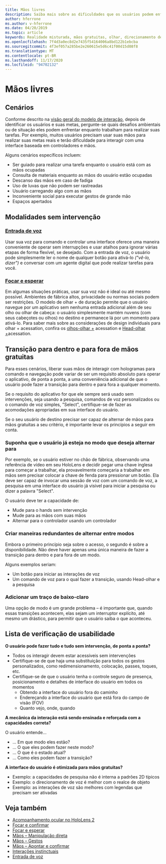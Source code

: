 ```yaml
---
title: Mãos livres
description: Saiba mais sobre as dificuldades que os usuários podem enfrentar com uma interface de mãos e controladores e sobre várias alternativas sem intervenção.
author: hferrone
ms.author: v-hferrone
ms.date: 04/20/2019
ms.topic: article
keywords: Realidade misturada, mãos gratuitas, olhar, direcionamento de olhar, interação, design, headset de realidade misturada, headset de realidade mista do Windows, headset de realidade virtual, HoloLens, MRTK, kit de ferramentas de realidade misturada, entrada de voz, usabilidade
ms.openlocfilehash: 7f4d3a0ec8d2e7435f54164006a8bd122b1ebcba
ms.sourcegitcommit: 4f3ef057a285be2e260615e5d6c41f00d15d08f8
ms.translationtype: MT
ms.contentlocale: pt-BR
ms.lasthandoff: 11/17/2020
ms.locfileid: "94702132"
---
```

# <a name="hands-free"></a>Mãos livres

## <a name="scenarios"></a>Cenários

Conforme descrito na [visão geral do modelo de interação](interaction-fundamentals.md), depois de identificar os usuários e suas metas, pergunte-se quais desafios ambientais ou de situação eles podem enfrentar enquanto trabalham para realizar suas tarefas. Por exemplo, muitos usuários precisam usar suas mãos para realizar suas metas reais e terão dificuldade para interagir com uma interface baseada em controladores e mãos. 

Alguns cenários específicos incluem: 
* Ser guiado para realizar uma tarefa enquanto o usuário está com as mãos ocupadas
* Consulta de materiais enquanto as mãos do usuário estão ocupadas
* Descanso das mãos em caso de fadiga
* Uso de luvas que não podem ser rastreadas
* Usuário carregando algo com as mãos
* Inconveniente social para executar gestos de grande mão
* Espaços apertados


## <a name="hands-free-modalities"></a>Modalidades sem intervenção

### <a name="voice-input"></a>[Entrada de voz](voice-input.md)

Usar sua voz para comando e controlar uma interface oferece uma maneira conveniente de operar sem interrupções e usar atalhos para ignorar várias etapas de forma flexível, se desejado. Com a entrada de voz, o usuário pode simplesmente ler o nome de qualquer botão para ativá-lo _("vê-lo, dizer")_ e conversar com um agente digital que pode realizar tarefas para você.


### <a name="gaze-and-dwell"></a>[Focar e esperar](gaze-and-dwell.md)

Em algumas situações práticas, usar sua voz não é ideal ou até mesmo possível. Ambientes de fábrica altos, privacidade ou normas sociais podem ser restrições. O modelo de olhar + de duração permite que o usuário navegue por um aplicativo sem nenhuma entrada adicional além de seu olho ou olhar de cabeça: o usuário simplesmente mantém nuvens (com seus cabeçotes ou olhos) no destino e permanece lá por um momento para ativá-lo. Para saber mais sobre as considerações de design individuais para olhar + acessation, confira os [olhos-olhar +](gaze-and-dwell-eyes.md) acessation e [Head-olhar +](gaze-and-dwell-head.md)acessation.


## <a name="transitioning-in-and-out-of-hands-free"></a>Transição para dentro e para fora de mãos gratuitas

Para esses cenários, liberar suas mãos de interagir com hologramas para comando e navegação pode variar de ser um requisito absoluto para operar o aplicativo, de ponta a ponta, a uma conveniência adicional de que o usuário pode fazer a transição para dentro e para fora a qualquer momento. 

Se o requisito do aplicativo for que ele sempre será usado sem intervenções, seja usando a pesquisa, comandos de voz personalizados ou o comando de voz simples, "Select", certifique-se de fazer as acomodações apropriadas em sua interface do usuário. 

Se o seu usuário de destino precisar ser capaz de alternar de mãos para mãos gratuitas a seu critério, é importante levar os princípios a seguir em conta.

### <a name="assume-the-user-is-already-in-the-mode-that-they-want-to-switch-to"></a>Suponha que o usuário já esteja no modo que deseja alternar para
Por exemplo, se o usuário estiver no chão de fábrica, observando uma referência de vídeo em seu HoloLens e decidir pegar uma chave inglesa para começar a trabalhar, ela provavelmente começaria a trabalhar em mãos sem precisar colocar a chave de fenda para pressionar um botão. Ela deve ser capaz de invocar uma sessão de voz com um comando de voz, a pesquisa em uma interface do usuário já visível para iniciar a pesquisa ou dizer a palavra "Select".

O usuário deve ter a capacidade de: 
* Mude para o hands sem intervenção
* Mude para as mãos com suas mãos
* Alternar para o controlador usando um controlador 

### <a name="create-redundant-ways-to-switch-modes"></a>Criar maneiras redundantes de alternar entre modos
Embora o primeiro princípio seja sobre o acesso, o segundo é sobre a disponibilidade. Não deve haver apenas uma única maneira de fazer a transição para dentro e para fora de um modo. 

Alguns exemplos seriam: 
* Um botão para iniciar as interações de voz
* Um comando de voz para o qual fazer a transição, usando Head-olhar e a pesquisa

### <a name="add-a-dash-of-drama"></a>Adicionar um traço de baixo-claro
Uma opção de modo é um grande problema – é importante que, quando essas transições acontecem, elas sejam um interruptor explícito, até mesmo um drástico, para permitir que o usuário saiba o que aconteceu. 


## <a name="usability-checklist"></a>Lista de verificação de usabilidade

**O usuário pode fazer tudo e tudo sem intervenção, de ponta a ponta?**
* Todos os interagir devem estar acessíveis sem intervenções
* Certifique-se de que haja uma substituição para todos os gestos personalizados, como redimensionamento, colocação, passes, toques, etc.
* Certifique-se de que o usuário tenha o controle seguro de presença, posicionamento e detalhes de interface do usuário em todos os momentos
    * Obtendo a interface do usuário fora do caminho
    * Endereçando a interface do usuário que está fora do campo de visão (FOV)
    * Quanto vejo, onde, quando

**A mecânica da interação está sendo ensinada e reforçada com a capacidades correta?**

O usuário entende...
* ... Em que modo eles estão?
* ... O que eles podem fazer neste modo?
* ... O que é o estado atual?
* ... Como eles podem fazer a transição?
    
**A interface do usuário é otimizada para mãos gratuitas?**   

* Exemplo: a capacidades de pesquisa não é interna a padrões 2D típicos
* Exemplo: o direcionamento de voz é melhor com o realce de objeto
* Exemplo: as interações de voz são melhores com legendas que precisam ser ativadas


## <a name="see-also"></a>Veja também
* [Acompanhamento ocular no HoloLens 2](eye-tracking.md)
* [Focar e confirmar](gaze-and-commit.md)
* [Focar e esperar](gaze-and-dwell.md)
* [Mãos – Manipulação direta](direct-manipulation.md)
* [Mãos – Gestos](gaze-and-commit.md#composite-gestures)
* [Mãos – Apontar e confirmar](point-and-commit.md)
* [Interações instinctuais](interaction-fundamentals.md)
* [Entrada de voz](voice-input.md)
